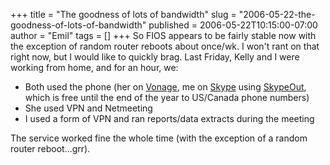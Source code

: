 +++
title = "The goodness of lots of bandwidth"
slug = "2006-05-22-the-goodness-of-lots-of-bandwidth"
published = 2006-05-22T10:15:00-07:00
author = "Emil"
tags = []
+++
So FIOS appears to be fairly stable now with the exception of random
router reboots about once/wk. I won't rant on that right now, but I
would like to quickly brag. Last Friday, Kelly and I were working from
home, and for an hour, we:  

-   Both used the phone (her on [Vonage](http://www.vonage.com), me on
    [Skype](http://www.skype.com) using
    [SkypeOut](http://www.skype.com/products/skypeout/), which is free
    until the end of the year to US/Canada phone numbers)
-   She used VPN and Netmeeting
-   I used a form of VPN and ran reports/data extracts during the
    meeting

The service worked fine the whole time (with the exception of a random
router reboot...grr).

